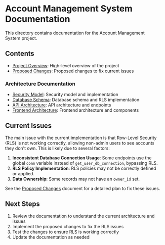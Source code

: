 # Account Management System Documentation

This directory contains documentation for the Account Management System project.

## Contents

- [Project Overview](project_overview.md): High-level overview of the project
- [Proposed Changes](proposed_changes.md): Proposed changes to fix current issues

### Architecture Documentation

- [Security Model](architecture/security_model.md): Security model and implementation
- [Database Schema](architecture/database_schema.md): Database schema and RLS implementation
- [API Architecture](architecture/api_architecture.md): API architecture and endpoints
- [Frontend Architecture](architecture/frontend_architecture.md): Frontend architecture and components

## Current Issues

The main issue with the current implementation is that Row-Level Security (RLS) is not working correctly, allowing non-admin users to see accounts they don't own. This is likely due to several factors:

1. **Inconsistent Database Connection Usage**: Some endpoints use the global `conn` variable instead of `get_user_db_connection`, bypassing RLS.
2. **RLS Policy Implementation**: RLS policies may not be correctly defined or applied.
3. **Data Ownership**: Some records may not have an `owner_id` set.

See the [Proposed Changes](proposed_changes.md) document for a detailed plan to fix these issues.

## Next Steps

1. Review the documentation to understand the current architecture and issues
2. Implement the proposed changes to fix the RLS issues
3. Test the changes to ensure RLS is working correctly
4. Update the documentation as needed
